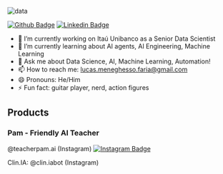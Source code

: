 ![data](https://i.imgur.com/6yK3r9e.jpeg)

[![Github Badge](https://img.shields.io/badge/-Github-000?style=flat-square&logo=Github&logoColor=white&link=https://github.com/lucasmfaria)](https://github.com/lucasmfaria)
[![Linkedin Badge](https://img.shields.io/badge/-LinkedIn-blue?style=flat-square&logo=Linkedin&logoColor=white&link=https://www.linkedin.com/in/lucas-meneghesso-faria)](https://www.linkedin.com/in/lucas-meneghesso-faria)


- 🔭 I’m currently working on Itaú Unibanco as a Senior Data Scientist
- 🌱 I’m currently learning about AI agents, AI Engineering, Machine Learning
- 💬 Ask me about Data Science, AI, Machine Learning, Automation! 
- 📫 How to reach me: lucas.meneghesso.faria@gmail.com
- 😄 Pronouns: He/Him
- ⚡ Fun fact: guitar player, nerd, action figures


## Products
### Pam - Friendly AI Teacher
@teacherpam.ai (Instagram)
[![Instagram Badge](https://img.shields.io/badge/Instagram-E4405F?style=for-the-badge&logo=instagram&logoColor=white&link=https://instagram.com/teacherpam.ai)](https://instagram.com/teacherpam.ai)


Clin.IA: @clin.iabot (Instagram)
